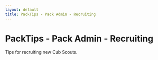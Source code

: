 ```yaml
---
layout: default
title: PackTips - Pack Admin - Recruiting
---
```


# PackTips - Pack Admin - Recruiting

Tips for recruiting new Cub Scouts.

